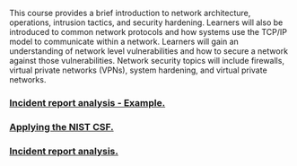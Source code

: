 This course provides a brief introduction to network architecture, operations, intrusion tactics, and security hardening. Learners will also be introduced to common network protocols and how systems use the TCP/IP model to communicate within a network. Learners will gain an understanding of network level vulnerabilities and how to secure a network against those vulnerabilities. Network security topics will include firewalls, virtual private networks (VPNs), system hardening, and virtual private networks.

### [Incident report analysis - Example.](gcprojects/module3/module31.pdf)

### [Applying the NIST CSF.](gcprojects/module3/module32.pdf)

### [Incident report analysis.](gcprojects/module3/module33.pdf)
